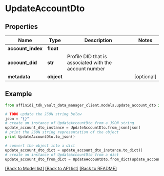 # UpdateAccountDto

## Properties

| Name              | Type       | Description                                            | Notes      |
| ----------------- | ---------- | ------------------------------------------------------ | ---------- |
| **account_index** | **float**  |                                                        |
| **account_did**   | **str**    | Profile DID that is associated with the account number |
| **metadata**      | **object** |                                                        | [optional] |

## Example

```python
from affinidi_tdk_vault_data_manager_client.models.update_account_dto import UpdateAccountDto

# TODO update the JSON string below
json = "{}"
# create an instance of UpdateAccountDto from a JSON string
update_account_dto_instance = UpdateAccountDto.from_json(json)
# print the JSON string representation of the object
print UpdateAccountDto.to_json()

# convert the object into a dict
update_account_dto_dict = update_account_dto_instance.to_dict()
# create an instance of UpdateAccountDto from a dict
update_account_dto_from_dict = UpdateAccountDto.from_dict(update_account_dto_dict)
```

[[Back to Model list]](../README.md#documentation-for-models) [[Back to API list]](../README.md#documentation-for-api-endpoints) [[Back to README]](../README.md)
